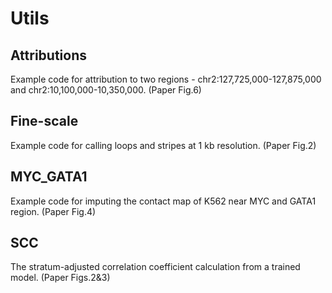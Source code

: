 # Utils
## Attributions
Example code for attribution to two regions - chr2:127,725,000-127,875,000 and chr2:10,100,000-10,350,000.
(Paper Fig.6)

## Fine-scale
Example code for calling loops and stripes at 1 kb resolution.
(Paper Fig.2)

## MYC_GATA1
Example code for imputing the contact map of K562 near MYC and GATA1 region.
(Paper Fig.4)

## SCC
The stratum-adjusted correlation coefficient calculation from a trained model.
(Paper Figs.2&3)

